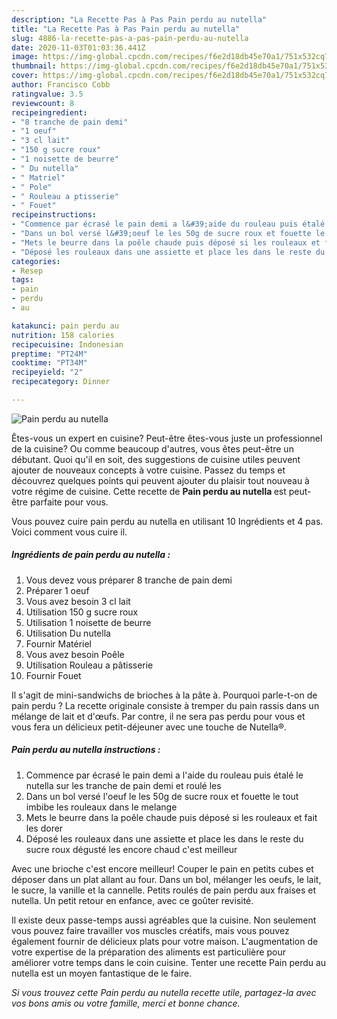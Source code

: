 ```yaml
---
description: "La Recette Pas à Pas Pain perdu au nutella"
title: "La Recette Pas à Pas Pain perdu au nutella"
slug: 4886-la-recette-pas-a-pas-pain-perdu-au-nutella
date: 2020-11-03T01:03:36.441Z
image: https://img-global.cpcdn.com/recipes/f6e2d18db45e70a1/751x532cq70/pain-perdu-au-nutella-photo-principale-de-la-recette.jpg
thumbnail: https://img-global.cpcdn.com/recipes/f6e2d18db45e70a1/751x532cq70/pain-perdu-au-nutella-photo-principale-de-la-recette.jpg
cover: https://img-global.cpcdn.com/recipes/f6e2d18db45e70a1/751x532cq70/pain-perdu-au-nutella-photo-principale-de-la-recette.jpg
author: Francisco Cobb
ratingvalue: 3.5
reviewcount: 8
recipeingredient:
- "8 tranche de pain demi"
- "1 oeuf"
- "3 cl lait"
- "150 g sucre roux"
- "1 noisette de beurre"
- " Du nutella"
- " Matriel"
- " Pole"
- " Rouleau a ptisserie"
- " Fouet"
recipeinstructions:
- "Commence par écrasé le pain demi a l&#39;aide du rouleau puis étalé le nutella sur les tranche de pain demi et roulé les"
- "Dans un bol versé l&#39;oeuf le les 50g de sucre roux et fouette le tout imbibe les rouleaux dans le melange"
- "Mets le beurre dans la poêle chaude puis déposé si les rouleaux et fait les dorer"
- "Déposé les rouleaux dans une assiette et place les dans le reste du sucre roux dégusté les encore chaud c&#39;est meilleur"
categories:
- Resep
tags:
- pain
- perdu
- au

katakunci: pain perdu au 
nutrition: 158 calories
recipecuisine: Indonesian
preptime: "PT24M"
cooktime: "PT34M"
recipeyield: "2"
recipecategory: Dinner

---
```



![Pain perdu au nutella](https://img-global.cpcdn.com/recipes/f6e2d18db45e70a1/751x532cq70/pain-perdu-au-nutella-photo-principale-de-la-recette.jpg)

Êtes-vous un expert en cuisine? Peut-être êtes-vous juste un professionnel de la cuisine? Ou comme beaucoup d'autres, vous êtes peut-être un débutant. Quoi qu'il en soit, des suggestions de cuisine utiles peuvent ajouter de nouveaux concepts à votre cuisine. Passez du temps et découvrez quelques points qui peuvent ajouter du plaisir tout nouveau à votre régime de cuisine. Cette recette de <strong> Pain perdu au nutella </strong> est peut-être parfaite pour vous.

<!--inarticleads1-->

Vous pouvez cuire pain perdu au nutella en utilisant 10 Ingrédients et 4 pas. Voici comment vous cuire il.

##### Ingrédients de pain perdu au nutella :

1. Vous devez vous préparer 8 tranche de pain demi
1. Préparer 1 oeuf
1. Vous avez besoin 3 cl lait
1. Utilisation 150 g sucre roux
1. Utilisation 1 noisette de beurre
1. Utilisation  Du nutella
1. Fournir  Matériel
1. Vous avez besoin  Poêle
1. Utilisation  Rouleau a pâtisserie
1. Fournir  Fouet


Il s&#39;agit de mini-sandwichs de brioches à la pâte à. Pourquoi parle-t-on de pain perdu ? La recette originale consiste à tremper du pain rassis dans un mélange de lait et d&#39;œufs. Par contre, il ne sera pas perdu pour vous et vous fera un délicieux petit-déjeuner avec une touche de Nutella®. 

<!--inarticleads2-->

##### Pain perdu au nutella instructions :

1. Commence par écrasé le pain demi a l&#39;aide du rouleau puis étalé le nutella sur les tranche de pain demi et roulé les
1. Dans un bol versé l&#39;oeuf le les 50g de sucre roux et fouette le tout imbibe les rouleaux dans le melange
1. Mets le beurre dans la poêle chaude puis déposé si les rouleaux et fait les dorer
1. Déposé les rouleaux dans une assiette et place les dans le reste du sucre roux dégusté les encore chaud c&#39;est meilleur


Avec une brioche c&#39;est encore meilleur! Couper le pain en petits cubes et déposer dans un plat allant au four. Dans un bol, mélanger les oeufs, le lait, le sucre, la vanille et la cannelle. Petits roulés de pain perdu aux fraises et nutella. Un petit retour en enfance, avec ce goûter revisité. 

<!--inarticleads1-->

<p>
Il existe deux passe-temps aussi agréables que la cuisine. Non seulement vous pouvez faire travailler vos muscles créatifs, mais vous pouvez également fournir de délicieux plats pour votre maison. L'augmentation de votre expertise de la préparation des aliments est particulière pour améliorer votre temps dans le coin cuisine. Tenter une recette Pain perdu au nutella est un moyen fantastique de le faire.
</p>

<p>
<i>Si vous trouvez cette Pain perdu au nutella recette utile, partagez-la avec vos bons amis ou votre famille, merci et bonne chance.</i>
</p>
